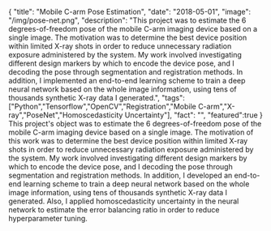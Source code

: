 {
  "title": "Mobile C-arm Pose Estimation",
  "date": "2018-05-01",
  "image": "/img/pose-net.png",
  "description": "This project was to estimate the 6 degrees-of-freedom pose of the mobile C-arm imaging device based on a single image. The motivation was to determine the best device position within limited X-ray shots in order to reduce unnecessary radiation exposure administered by the system. My work involved investigating different design markers by which to encode the device pose, and I decoding the pose through segmentation and registration methods. In addition, I implemented an end-to-end learning scheme to train a deep neural network based on the whole image information, using tens of thousands synthetic X-ray data I generated.",
  "tags": ["Python","Tensorflow","OpenCV","Registration","Mobile C-arm","X-ray","PoseNet","Homoscedasticity Uncertainty"],
  "fact": "",
  "featured":true
}
This project's object was to estimate the 6 degrees-of-freedom pose of the mobile C-arm imaging device based on a single image. The motivation of this work was to determine the best device position within limited X-ray shots in order to reduce unnecessary radiation exposure administered by the system. My work involved investigating different design markers by which to encode the device pose, and I decoding the pose through segmentation and registration methods. In addition, I developed an end-to-end learning scheme to train a deep neural network based on the whole image information, using tens of thousands synthetic X-ray data I generated. Also, I applied homoscedasticity uncertainty in the neural network to estimate the error balancing ratio in order to reduce hyperparameter tuning.